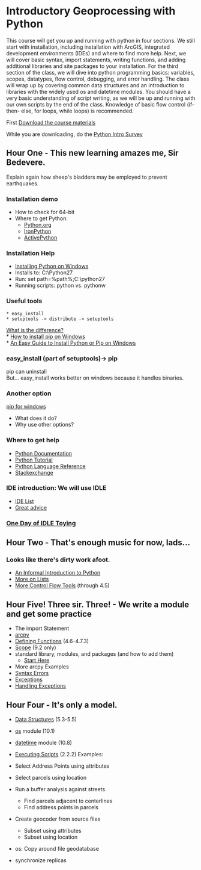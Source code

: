 # Introductory Geoprocessing with Python

This course will get you up and running with python in four sections. We still
start with installation, including installation with ArcGIS, integrated
development environments (IDEs) and where to find more help. Next, we will
cover basic syntax, import statements, writing functions, and adding
additional libraries and site packages to your installation. For the third
section of the class, we will dive into python programming basics: variables,
scopes, datatypes, flow control, debugging, and error handling. The class will
wrap up by covering common data structures and an introduction to libraries
with the widely used os and datetime modules. You should have a very basic
understanding of script writing, as we will be up and running with our own
scripts by the end of the class. Knowledge of basic flow control (if-then-
else, for loops, while loops) is recommended.

First [Download the course
materials](http://maptest.stlouisco.com/python/stlco.zip)

While you are downloading, do the [Python Intro
Survey](http://www.surveymonkey.com/s/HRY3YSK)

## Hour One - This new learning amazes me, Sir Bedevere.
Explain again how sheep's bladders may be employed to prevent earthquakes.

### Installation demo
* How to check for 64-bit
* Where to get Python:
  * [Python.org](http://www.python.org/download/)
  * [IronPython](http://ironpython.codeplex.com/)
  * [ActivePython](http://www.activestate.com/activepython/downloads)
### Installation Help
* [Installing Python on Windows](http://docs.python-guide.org/en/latest/starting/install/win/)  
* Installs to: C:\Python27
* Run: set path=%path%;C:\python27
* Running scripts: python vs. pythonw
### Useful tools
    * easy_install  
    * setuptools -> distribute -> setuptools  
[What is the difference?](http://stackoverflow.com/questions/6344076/differences-between-distribute-distutils-setuptools-and-distutils2/6522905#6522905)  
    * [How to install pip on Windows](http://stackoverflow.com/questions/4750806/how-to-install-pip-on-windows)  
    * [An Easy Guide to Install Python or Pip on Windows](http://arunrocks.com/guide-to-install-python-or-pip-on-windows/)
### easy_install (part of setuptools)-> pip  
pip can uninstall  
But... easy_install works better on windows because it handles binaries.  
  
### Another option  
[pip for windows](https://sites.google.com/site/pydatalog/python/pip-for-windows)  
* What does it do?  
* Why use other options?  

### Where to get help
* [Python Documentation](http://docs.python.org/2/contents.html)
* [Python Tutorial](http://docs.python.org/2/tutorial/)
* [Python Language Reference](http://docs.python.org/2/reference/index.html)
* [Stackexchange](http://gis.stackexchange.com)  

### IDE introduction: We will use IDLE
* [IDE List](http://wiki.python.org/moin/IntegratedDevelopmentEnvironments)
* [Great advice](http://stackoverflow.com/questions/81584/what-ide-to-use-for-python)
  
### [One Day of IDLE Toying](https://hkn.eecs.berkeley.edu/~dyoo/python/idle_intro/index.html)

## Hour Two - That's enough music for now, lads...
### Looks like there's dirty work afoot.  
  
  * [An Informal Introduction to Python](http://docs.python.org/2/tutorial/introduction.html)
  * [More on Lists](http://docs.python.org/2/tutorial/datastructures.html#more-on-lists)
  * [More Control Flow Tools](http://docs.python.org/2/tutorial/controlflow.html) (through 4.5)

## Hour Five! Three sir. Three! - We write a module and get some practice

  * The import Statement
  * [arcpy](http://resources.arcgis.com/en/help/main/10.1/index.html#//000v00000001000000)
  * [Defining Functions](http://docs.python.org/2/tutorial/controlflow.html#defining-functions) (4.6-4.7.3)
  * [Scope](http://docs.python.org/2/tutorial/classes.html) (9.2 only)
  * standard library, modules, and packages (and how to add them)
    * [Start Here](http://docs.python.org/2/tutorial/modules.html)
  * More arcpy Examples
  * [Syntax Errors](http://docs.python.org/2/tutorial/errors.html#syntax-errors)
  * [Exceptions](http://docs.python.org/2/tutorial/errors.html#exceptions)
  * [Handling Exceptions](http://docs.python.org/2/tutorial/errors.html#handling-exceptions)

## Hour Four - It's only a model.

  * [Data Structures](http://docs.python.org/2/tutorial/datastructures.html#tuples-and-sequences) (5.3-5.5)
  * [os](http://docs.python.org/2/tutorial/stdlib.html#operating-system-interface) module (10.1)
  * [datetime](http://docs.python.org/2/tutorial/stdlib.html#dates-and-times) module (10.8)
  * [Executing Scripts](http://docs.python.org/2/tutorial/interpreter.html#executable-python-scripts) (2.2.2)
Examples:

  * Select Address Points using attributes
  * Select parcels using location
  * Run a buffer analysis against streets
    * Find parcels adjacent to centerlines
    * Find address points in parcels
  * Create geocoder from source files
    * Subset using attributes
    * Subset using location
  * os: Copy around file geodatabase
  * synchronize replicas

